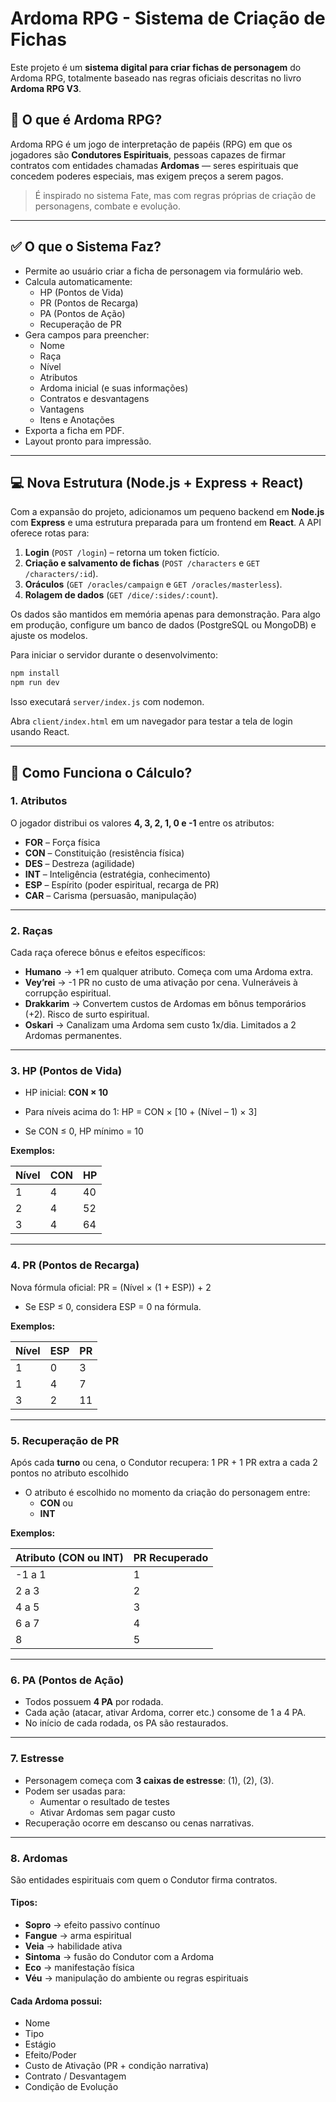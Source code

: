 # Ardoma RPG - Sistema de Criação de Fichas

Este projeto é um **sistema digital para criar fichas de personagem** do Ardoma RPG, totalmente baseado nas regras oficiais descritas no livro **Ardoma RPG V3**.

## 🎯 O que é Ardoma RPG?

Ardoma RPG é um jogo de interpretação de papéis (RPG) em que os jogadores são **Condutores Espirituais**, pessoas capazes de firmar contratos com entidades chamadas **Ardomas** — seres espirituais que concedem poderes especiais, mas exigem preços a serem pagos.

> É inspirado no sistema Fate, mas com regras próprias de criação de personagens, combate e evolução.

---

## ✅ O que o Sistema Faz?

- Permite ao usuário criar a ficha de personagem via formulário web.
- Calcula automaticamente:
  - HP (Pontos de Vida)
  - PR (Pontos de Recarga)
  - PA (Pontos de Ação)
  - Recuperação de PR
- Gera campos para preencher:
  - Nome
  - Raça
  - Nível
  - Atributos
  - Ardoma inicial (e suas informações)
  - Contratos e desvantagens
  - Vantagens
  - Itens e Anotações
- Exporta a ficha em PDF.
- Layout pronto para impressão.

---

## 💻 Nova Estrutura (Node.js + Express + React)

Com a expansão do projeto, adicionamos um pequeno backend em **Node.js** com **Express** e uma estrutura preparada para um frontend em **React**. A API oferece rotas para:

1. **Login** (`POST /login`) – retorna um token fictício.
2. **Criação e salvamento de fichas** (`POST /characters` e `GET /characters/:id`).
3. **Oráculos** (`GET /oracles/campaign` e `GET /oracles/masterless`).
4. **Rolagem de dados** (`GET /dice/:sides/:count`).

Os dados são mantidos em memória apenas para demonstração. Para algo em produção, configure um banco de dados (PostgreSQL ou MongoDB) e ajuste os modelos.

Para iniciar o servidor durante o desenvolvimento:

```bash
npm install
npm run dev
```

Isso executará `server/index.js` com nodemon.

Abra `client/index.html` em um navegador para testar a tela de login usando React.

---

## 🚀 Como Funciona o Cálculo?

### 1. Atributos

O jogador distribui os valores **4, 3, 2, 1, 0 e -1** entre os atributos:

- **FOR** – Força física
- **CON** – Constituição (resistência física)
- **DES** – Destreza (agilidade)
- **INT** – Inteligência (estratégia, conhecimento)
- **ESP** – Espírito (poder espiritual, recarga de PR)
- **CAR** – Carisma (persuasão, manipulação)

---

### 2. Raças

Cada raça oferece bônus e efeitos específicos:

- **Humano** → +1 em qualquer atributo. Começa com uma Ardoma extra.
- **Vey’rei** → -1 PR no custo de uma ativação por cena. Vulneráveis à corrupção espiritual.
- **Drakkarim** → Convertem custos de Ardomas em bônus temporários (+2). Risco de surto espiritual.
- **Oskari** → Canalizam uma Ardoma sem custo 1x/dia. Limitados a 2 Ardomas permanentes.

---

### 3. HP (Pontos de Vida)

- HP inicial: **CON × 10**
- Para níveis acima do 1: HP = CON × [10 + (Nível – 1) × 3]


- Se CON ≤ 0, HP mínimo = 10

**Exemplos:**

| Nível | CON | HP  |
|-------|-----|-----|
| 1     | 4   | 40  |
| 2     | 4   | 52  |
| 3     | 4   | 64  |

---

### 4. PR (Pontos de Recarga)

Nova fórmula oficial: PR = (Nível × (1 + ESP)) + 2


- Se ESP ≤ 0, considera ESP = 0 na fórmula.

**Exemplos:**

| Nível | ESP | PR  |
|-------|-----|-----|
| 1     | 0   | 3   |
| 1     | 4   | 7   |
| 3     | 2   | 11  |

---

### 5. Recuperação de PR

Após cada **turno** ou cena, o Condutor recupera: 1 PR + 1 PR extra a cada 2 pontos no atributo escolhido


- O atributo é escolhido no momento da criação do personagem entre:
  - **CON** ou
  - **INT**

**Exemplos:**

| Atributo (CON ou INT) | PR Recuperado |
|------------------------|---------------|
| -1 a 1                 | 1             |
| 2 a 3                  | 2             |
| 4 a 5                  | 3             |
| 6 a 7                  | 4             |
| 8                      | 5             |

---

### 6. PA (Pontos de Ação)

- Todos possuem **4 PA** por rodada.
- Cada ação (atacar, ativar Ardoma, correr etc.) consome de 1 a 4 PA.
- No início de cada rodada, os PA são restaurados.

---

### 7. Estresse

- Personagem começa com **3 caixas de estresse**: (1), (2), (3).
- Podem ser usadas para:
  - Aumentar o resultado de testes
  - Ativar Ardomas sem pagar custo
- Recuperação ocorre em descanso ou cenas narrativas.

---

### 8. Ardomas

São entidades espirituais com quem o Condutor firma contratos.

#### Tipos:

- **Sopro** → efeito passivo contínuo
- **Fangue** → arma espiritual
- **Veia** → habilidade ativa
- **Sintoma** → fusão do Condutor com a Ardoma
- **Eco** → manifestação física
- **Véu** → manipulação do ambiente ou regras espirituais

#### Cada Ardoma possui:

- Nome
- Tipo
- Estágio
- Efeito/Poder
- Custo de Ativação (PR + condição narrativa)
- Contrato / Desvantagem
- Condição de Evolução

  
